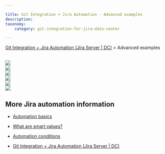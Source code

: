 ```yaml
---

title: Git Integration + Jira Automation - Advanced examples
description: 
taxonomy:
    category: git-integration-for-jira-data-center

---
```


[Git Integration + Jira Automation (Jira Server \| DC)](/git-integration-for-jira-data-center/git-integration-plus-jira-automation-gij-self-managed/) \> Advanced examples

<br>

<img src='https://bigbrassband.atlassian.net/wiki/download/attachments/2126905522/automation-branch-01.png?api=v2' style='text-align: center;' />

<br>

<img src='https://bigbrassband.atlassian.net/wiki/download/attachments/2126905522/automation-commit-01.png?api=v2' style='text-align: center;' />

<br>

<img src='https://bigbrassband.atlassian.net/wiki/download/attachments/2126905522/automation-pullreq-01.png?api=v2'  style='text-align: center;' />

<br>

<img src='https://bigbrassband.atlassian.net/wiki/download/attachments/2126905522/automation-pullreq-02.png?api=v2'  style='text-align: center;' />

<br>

<img src='https://bigbrassband.atlassian.net/wiki/download/attachments/2126905522/automation-branch-conditional-01.png?api=v2'  style='text-align: center;' />

<br>

<img src='https://bigbrassband.atlassian.net/wiki/download/attachments/2126905522/automation-issue-condition-01.png?api=v2'  style='text-align: center;' />

<br>

## More Jira automation information

*   [Automation basics](https://www.atlassian.com/software/jira/guides/expand-jira/automation)

*   [What are smart values?](https://support.atlassian.com/jira-software-cloud/docs/what-are-smart-values/)

*   [Automation conditions](https://support.atlassian.com/jira-software-cloud/docs/automation-conditions/)

*   [Git Integration + Jira Automation (Jira Server \| DC)](/git-integration-for-jira-data-center/git-integration-plus-jira-automation-gij-self-managed/)

